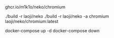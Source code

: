 ghcr.io/m1k1o/neko/chromium


./build -r laoji/neko
./build -r laoji/neko -a chromium laoji/neko/chromium:latest

docker-compose up -d 
docker-compose down